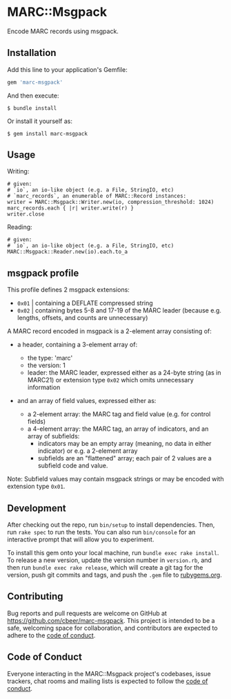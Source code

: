 # MARC::Msgpack

Encode MARC records using msgpack.

## Installation

Add this line to your application's Gemfile:

```ruby
gem 'marc-msgpack'
```

And then execute:

    $ bundle install

Or install it yourself as:

    $ gem install marc-msgpack

## Usage

Writing:
```
# given:
# `io`, an io-like object (e.g. a File, StringIO, etc)
# `marc_records`, an enumerable of MARC::Record instances:
writer = MARC::Msgpack::Writer.new(io, compression_threshold: 1024)
marc_records.each { |r| writer.write(r) }
writer.close
```

Reading:
```
# given:
# `io`, an io-like object (e.g. a File, StringIO, etc)
MARC::Msgpack::Reader.new(io).each.to_a
```

## msgpack profile

This profile defines 2 msgpack extensions:

- `0x01` | containing a DEFLATE compressed string
- `0x02` | containing bytes 5-8 and 17-19 of the MARC leader (because e.g. lengths, offsets, and counts are unnecessary)

A MARC record encoded in msgpack is a 2-element array consisting of:
- a header, containing a 3-element array of:
    - the type: 'marc'
    - the version: 1
    - leader: the MARC leader, expressed either as a 24-byte string (as in MARC21) or extension type `0x02` which omits unnecessary information

- and an array of field values, expressed either as:
   - a 2-element array: the MARC tag and field value (e.g. for control fields)
   - a 4-element array: the MARC tag, an array of indicators, and an array of subfields:
       - indicators may be an empty array (meaning, no data in either indicator) or e.g. a 2-element array
       - subfields are an "flattened" array; each pair of 2 values are a subfield code and value.

Note: Subfield values may contain msgpack strings or may be encoded with extension type `0x01`.

## Development

After checking out the repo, run `bin/setup` to install dependencies. Then, run `rake spec` to run the tests. You can also run `bin/console` for an interactive prompt that will allow you to experiment.

To install this gem onto your local machine, run `bundle exec rake install`. To release a new version, update the version number in `version.rb`, and then run `bundle exec rake release`, which will create a git tag for the version, push git commits and tags, and push the `.gem` file to [rubygems.org](https://rubygems.org).

## Contributing

Bug reports and pull requests are welcome on GitHub at https://github.com/cbeer/marc-msgpack. This project is intended to be a safe, welcoming space for collaboration, and contributors are expected to adhere to the [code of conduct](https://github.com/cbeer/marc-msgpack/blob/master/CODE_OF_CONDUCT.md).


## Code of Conduct

Everyone interacting in the MARC::Msgpack project's codebases, issue trackers, chat rooms and mailing lists is expected to follow the [code of conduct](https://github.com/cbeer/marc-msgpack/blob/master/CODE_OF_CONDUCT.md).
